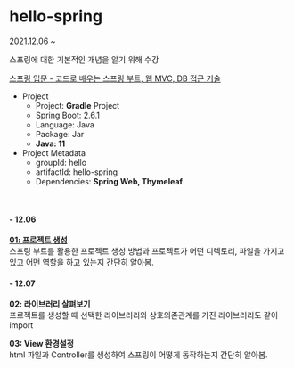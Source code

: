 # hello-spring

2021.12.06 ~ 

스프링에 대한 기본적인 개념을 알기 위해 수강

[스프링 입문 - 코드로 배우는 스프링 부트, 웹 MVC, DB 접근 기술](https://youtube.com/playlist?list=PLumVmq_uRGHgBrimIp2-7MCnoPUskVMnd)

- Project
  - Project: **Gradle** Project
  - Spring Boot: 2.6.1
  - Language: Java
  - Package: Jar
  - **Java: 11**
- Project Metadata
  - groupId: hello
  - artifactId: hello-spring
  - Dependencies: **Spring Web, Thymeleaf**
  
<br>

#### - 12.06
**[01: 프로젝트 생성](https://zeroh0.github.io/java/hello_spring_1/)**  
스프링 부트를 활용한 프로젝트 생성 방법과 프로젝트가 어떤 디렉토리, 파일을 가지고 있고 어떤 역할을 하고 있는지 간단히 알아봄.

#### - 12.07
**02: 라이브러리 살펴보기**  
프로젝트를 생성할 때 선택한 라이브러리와 상호의존관계를 가진 라이브러리도 같이 import

**03: View 환경설정**  
html 파일과 Controller를 생성하여 스프링이 어떻게 동작하는지 간단히 알아봄.
